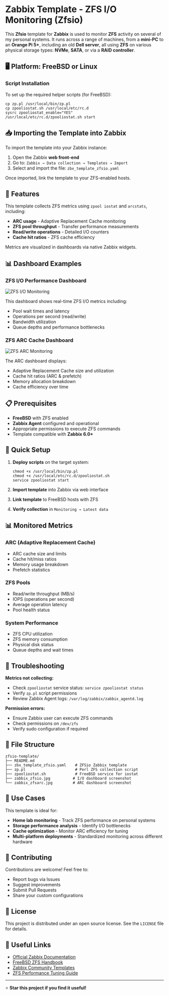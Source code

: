 # Zabbix Template - ZFS I/O Monitoring (Zfsio)

This **Zfsio** template for **Zabbix** is used to monitor **ZFS** activity on several of my personal systems. It runs across a range of machines, from a **mini-PC** to an **Orange Pi 5+**, including an old **Dell server**, all using **ZFS** on various physical storage types: **NVMe**, **SATA**, or via a **RAID controller**.

## 🖥️ Platform: FreeBSD or Linux

### Script Installation

To set up the required helper scripts (for FreeBSD):

```shell
cp zp.pl /usr/local/bin/zp.pl
cp zpooliostat.sh /usr/local/etc/rc.d
sysrc zpooliostat_enable="YES"
/usr/local/etc/rc.d/zpooliostat.sh start
```

## 📥 Importing the Template into Zabbix

To import the template into your Zabbix instance:

1. Open the Zabbix **web front-end**
2. Go to: `Zabbix → Data collection → Templates → Import`
3. Select and import the file: `zbx_template_zfsio.yaml`

Once imported, link the template to your ZFS-enabled hosts.

## 🧩 Features

This template collects ZFS metrics using `zpool iostat` and `arcstats`, including:

* **ARC usage** - Adaptive Replacement Cache monitoring
* **ZFS pool throughput** - Transfer performance measurements
* **Read/write operations** - Detailed I/O counters
* **Cache hit ratios** - ZFS cache efficiency

Metrics are visualized in dashboards via native Zabbix widgets.

## 📊 Dashboard Examples

### ZFS I/O Performance Dashboard
![ZFS I/O Monitoring](zabbix_zfsio.jpg)

This dashboard shows real-time ZFS I/O metrics including:
- Pool wait times and latency
- Operations per second (read/write)
- Bandwidth utilization
- Queue depths and performance bottlenecks

### ZFS ARC Cache Dashboard
![ZFS ARC Monitoring](zabbix_zfsarc.jpg)

The ARC dashboard displays:
- Adaptive Replacement Cache size and utilization
- Cache hit ratios (ARC & prefetch)
- Memory allocation breakdown
- Cache efficiency over time

## 📋 Prerequisites

* **FreeBSD** with ZFS enabled
* **Zabbix Agent** configured and operational
* Appropriate permissions to execute ZFS commands
* Template compatible with **Zabbix 6.0+**

## 🚀 Quick Setup

1. **Deploy scripts** on the target system:
   ```shell
   chmod +x /usr/local/bin/zp.pl
   chmod +x /usr/local/etc/rc.d/zpooliostat.sh
   service zpooliostat start
   ```

2. **Import template** into Zabbix via web interface

3. **Link template** to FreeBSD hosts with ZFS

4. **Verify collection** in `Monitoring → Latest data`

## 📊 Monitored Metrics

### ARC (Adaptive Replacement Cache)
- ARC cache size and limits
- Cache hit/miss ratios
- Memory usage breakdown
- Prefetch statistics

### ZFS Pools
- Read/write throughput (MB/s)
- IOPS (operations per second)
- Average operation latency
- Pool health status

### System Performance
- ZFS CPU utilization
- ZFS memory consumption
- Physical disk status
- Queue depths and wait times

## 🔧 Troubleshooting

**Metrics not collecting:**
- Check `zpooliostat` service status: `service zpooliostat status`
- Verify `zp.pl` script permissions
- Review Zabbix Agent logs: `/var/log/zabbix/zabbix_agentd.log`

**Permission errors:**
- Ensure Zabbix user can execute ZFS commands
- Check permissions on `/dev/zfs`
- Verify sudo configuration if required

## 📁 File Structure

```
zfsio-template/
├── README.md
├── zbx_template_zfsio.yaml    # ZFSio Zabbix template
├── zp.pl                      # Perl ZFS collection script
├── zpooliostat.sh             # FreeBSD service for iostat
├── zabbix_zfsio.jpg          # I/O dashboard screenshot
└── zabbix_zfsarc.jpg         # ARC dashboard screenshot
```

## 🎯 Use Cases

This template is ideal for:
- **Home lab monitoring** - Track ZFS performance on personal systems
- **Storage performance analysis** - Identify I/O bottlenecks
- **Cache optimization** - Monitor ARC efficiency for tuning
- **Multi-platform deployments** - Standardized monitoring across different hardware

## 🤝 Contributing

Contributions are welcome! Feel free to:
- Report bugs via Issues
- Suggest improvements
- Submit Pull Requests
- Share your custom configurations

## 📄 License

This project is distributed under an open source license. See the `LICENSE` file for details.

## 🔗 Useful Links

- [Official Zabbix Documentation](https://www.zabbix.com/documentation)
- [FreeBSD ZFS Handbook](https://docs.freebsd.org/en/books/handbook/zfs/)
- [Zabbix Community Templates](https://www.zabbix.com/integrations)
- [ZFS Performance Tuning Guide](https://openzfs.github.io/openzfs-docs/Performance%20and%20Tuning/index.html)

---

⭐ **Star this project if you find it useful!**
